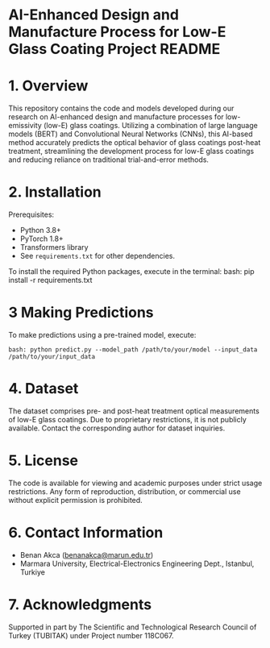 # AI-Enhanced Design and Manufacture Process for Low-E Glass Coating Project README

# 1. Overview

This repository contains the code and models developed during our research on
AI-enhanced design and manufacture processes for low-emissivity (low-E) glass
coatings. Utilizing a combination of large language models (BERT) and Convolutional
Neural Networks (CNNs), this AI-based method accurately predicts the optical behavior
of glass coatings post-heat treatment, streamlining the development process for
low-E glass coatings and reducing reliance on traditional trial-and-error methods.


# 2. Installation

Prerequisites:
- Python 3.8+
- PyTorch 1.8+
- Transformers library
- See `requirements.txt` for other dependencies.

To install the required Python packages, execute in the terminal:
bash: pip install -r requirements.txt


# 3 Making Predictions

To make predictions using a pre-trained model, execute:
```
bash: python predict.py --model_path /path/to/your/model --input_data /path/to/your/input_data
```

# 4. Dataset

The dataset comprises pre- and post-heat treatment optical measurements of low-E glass coatings.
Due to proprietary restrictions, it is not publicly available. Contact the corresponding author
for dataset inquiries.


# 5. License

The code is available for viewing and academic purposes under strict usage restrictions. Any
form of reproduction, distribution, or commercial use without explicit permission is prohibited.



# 6. Contact Information

- Benan Akca (benanakca@marun.edu.tr)
- Marmara University, Electrical-Electronics Engineering Dept., Istanbul, Turkiye


# 7. Acknowledgments

Supported in part by The Scientific and Technological Research Council of Turkey
(TUBITAK) under Project number 118C067.

